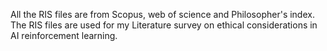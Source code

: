 All the RIS files are from Scopus, web of science and Philosopher's index.
The RIS files are used for my Literature survey on ethical considerations in AI reinforcement learning.
